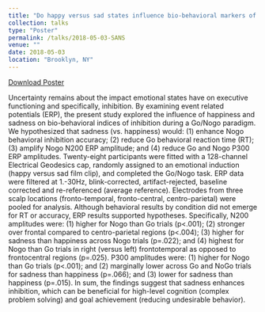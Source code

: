 ```yaml
---
title: "Do happy versus sad states influence bio-behavioral markers of inhibition?"
collection: talks
type: "Poster"
permalink: /talks/2018-05-03-SANS
venue: ""
date: 2018-05-03
location: "Brooklyn, NY"
---
```


[Download Poster](http://samanthalchiu.github.io/files/SANS_4-27-18_sc.pptx)

Uncertainty remains about the impact emotional states have on executive functioning and specifically, inhibition. By examining event related potentials (ERP), the present study explored the influence of happiness and sadness on bio-behavioral indices of inhibition during a Go/Nogo paradigm. We hypothesized that sadness (vs. happiness) would: (1) enhance Nogo behavioral inhibition accuracy; (2) reduce Go behavioral reaction time (RT); (3) amplify Nogo N200 ERP amplitude; and (4) reduce Go and Nogo P300 ERP amplitudes. Twenty-eight participants were fitted with a 128-channel Electrical Geodesics cap, randomly assigned to an emotional induction (happy versus sad film clip), and completed the Go/Nogo task. ERP data were filtered at 1.-30Hz, blink-corrected, artifact-rejected, baseline corrected and re-referenced (average reference). Electrodes from three scalp locations (fronto-temporal, fronto-central, centro-parietal) were pooled for analysis. Although behavioral results by condition did not emerge for RT or accuracy, ERP results supported hypotheses. Specifically, N200 amplitudes were: (1) higher for Nogo than Go trials (p<.001); (2) stronger over frontal compared to centro-parietal regions (p<.004); (3) higher for sadness than happiness across Nogo trials (p=.022); and (4) highest for Nogo than Go trials in right (versus left) frontotemporal as opposed to frontocentral regions (p=.025). P300 amplitudes were: (1) higher for Nogo than Go trials (p<.001); and (2) marginally lower across Go and NoGo trials for sadness than happiness (p=.066); and (3) lower for sadness than happiness (p=.015). In sum, the findings suggest that sadness enhances inhibition, which can be beneficial for high-level cognition (complex problem solving) and goal achievement (reducing undesirable behavior).  